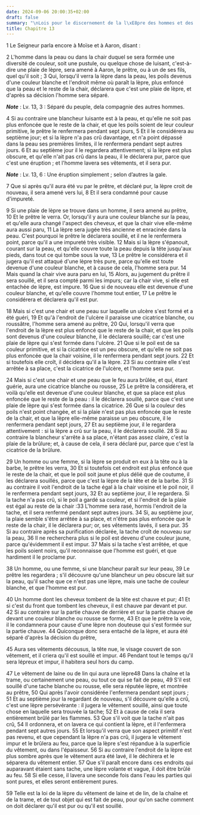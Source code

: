 ```yaml
---
date: 2024-09-06 20:00:35+02:00
draft: false
summary: "\nLois pour le discernement de la l\xE8pre des hommes et des habits.\n"
title: Chapitre 13
---
```





1 Le Seigneur parla encore à Moïse et à Aaron, disant :


2 L'homme dans la peau ou dans la chair duquel se sera formée une diversité de couleur, soit une pustule, ou quelque chose de luisant, c'est-à-dire une plaie de lèpre, sera amené à Aaron, le prêtre, ou à un de ses fils, quel qu'il soit ; 3 Qui, lorsqu'il verra la lèpre dans la peau, les poils devenus d'une couleur blanche et l'endroit même où paraît la lèpre, plus enfoncé que la peau et le reste de la chair, déclarera que c'est une plaie de lèpre, et d'après sa décision l'homme sera séparé.

***Note*** :  Lv. 13, 3 : Séparé du peuple, dela compagnie des autres hommes.

4 Si au contraire une blancheur luisante est à la peau, et qu'elle ne soit pas plus enfoncée que le reste de la chair, et que les poils soient de leur couleur primitive, le prêtre le renfermera pendant sept jours, 5 Et il le considérera au septième jour; et si la lèpre n'a pas crû davantage, et n'a point dépassé dans la peau ses premières limites, il le renfermera pendant sept autres jours. 6 Et au septième jour il le regardera attentivement; si la lèpre est plus obscure, et qu'elle n'ait pas crû dans la peau, il le déclarera pur, parce que c'est une éruption ; et l'homme lavera ses vêtements, et il sera pur.

***Note*** :  Lv. 13, 6 : Une éruption simplement ; selon d’autres la gale.

7 Que si après qu'il aura été vu par le prêtre, et déclaré pur, la lèpre croit de nouveau, il sera amené vers lui, 8 Et il sera condamné pour cause d'impureté.


9 Si une plaie de lèpre se trouve dans un homme, il sera amené au prêtre, 10 Et le prêtre le verra. Or, lorsqu'il y aura une couleur blanche sur la peau, et qu'elle aura changé l'aspect des cheveux, et que la chair vive elle-même aura aussi paru, 11 La lèpre sera jugée très ancienne et enracinée dans la peau. C'est pourquoi le prêtre le déclarera souillé, et il ne le renfermera point, parce qu'il a une impureté très visible. 12 Mais si la lèpre s'épanouit, courant sur la peau, et qu'elle couvre toute la peau depuis la tête jusqu'aux pieds, dans tout ce qui tombe sous la vue, 13 Le prêtre le considérera et il jugera qu'il est attaqué d'une lèpre très pure, parce qu'elle est toute devenue d'une couleur blanche, et à cause de cela, l'homme sera pur. 14 Mais quand la chair vive aura paru en lui, 15 Alors, au jugement du prêtre il sera souillé, et il sera compté parmi les impurs; car la chair vive, si elle est entachée de lèpre, est impure. 16 Que si de nouveau elle est devenue d'une couleur blanche, et qu'elle couvre
l'homme tout entier, 17 Le prêtre le considérera et déclarera qu'il est pur.


18 Mais si c'est une chair et une peau sur laquelle un ulcère s'est formé et a été guéri, 19 Et qu'à l'endroit de l'ulcère il paraisse une cicatrice blanche, ou roussâtre, l'homme sera amené au prêtre, 20 Qui, lorsqu'il verra que l'endroit de la lèpre est plus enfoncé que le reste de la chair, et que les poils sont devenus d'une couleur blanche, il le déclarera souillé; car c'est une plaie de lèpre qui s'est formée dans l'ulcère. 21 Que si le poil est de sa couleur primitive, et si la cicatrice est un peu obscure, et qu'elle ne soit pas plus enfoncée que la chair voisine, il le renfermera pendant sept jours. 22 Et si toutefois elle croît, il décidera qu'il a la lèpre. 23 Si au contraire elle s'est arrêtée à sa place, c'est la cicatrice de l'ulcère, et l'homme sera pur.


24 Mais si c'est une chair et une peau que le feu aura brûlée, et qui, étant guérie, aura une cicatrice blanche ou rousse, 25 Le prêtre la considérera, et voilà qu'elle est devenue d'une couleur blanche, et que sa place est plus enfoncée que le reste de la peau : il le déclarera souillé, parce que c'est une plaie de lèpre qui s'est formée dans la cicatrice. 26 Que si la couleur des poils n'est point changée, et si la plaie n'est pas plus enfoncée que le reste de la chair, et que la lèpre elle-même paraisse un peu obscure, il le renfermera pendant sept jours, 27 Et au septième jour, il le regardera attentivement : si la lèpre a crû sur la peau, il le déclarera souillé. 28 Si au contraire la blancheur s'arrête à sa place, n'étant pas assez claire, c'est la plaie de la brûlure; et, à cause de cela, il sera déclaré pur, parce que c'est la cicatrice de la brûlure.


29 Un homme ou une femme, si la lèpre se produit en eux à la tête ou à la barbe, le prêtre les verra, 30 Et si toutefois cet endroit est plus enfoncé que le reste de la chair, et que le poil soit jaune et plus délié que de coutume, il les déclarera souillés, parce que c'est la lèpre de la tête et de la barbe. 31 Si au contraire il voit l'endroit de la tache égal à la chair voisine et le poil noir, il le renfermera pendant sept jours, 32 Et au septième jour, il le regardera. Si la tache n'a pas crû, si le poil a gardé sa couleur, et si l'endroit de la plaie est égal au reste de la chair :33 L'homme sera rasé, hormis l'endroit de la tache, et il sera renfermé pendant sept autres jours. 34 Si, au septième jour, la plaie semble s'être arrêtée à sa place, et n'être pas plus enfoncée que le reste de la chair, il le déclarera pur; or, ses vêtements lavés, il sera pur. 35 Si au contraire après sa purification déclarée, la tache croît de nouveau sur la peau, 36 Il ne recherchera plus si le poil est devenu d'une couleur
jaune, parce qu'évidemment il est impur. 37 Mais si la tache s'est arrêtée, et que les poils soient noirs, qu'il reconnaisse que l'homme est guéri, et que hardiment il le proclame pur.


38 Un homme, ou une femme, si une blancheur paraît sur leur peau, 39 Le prêtre les regardera ; s'il découvre qu'une blancheur un peu obscure lait sur la peau, qu'il sache que ce n'est pas une lèpre, mais une tache de couleur blanche, et que l'homme est pur.


40 Un homme dont les cheveux tombent de la tête est chauve et pur; 41 Et si c'est du front que tombent les cheveux, il est chauve par devant et pur. 42 Si au contraire sur la partie chauve de derrière et sur la partie chauve de devant une couleur blanche ou rousse se forme, 43 Et que le prêtre la voie, il le condamnera pour cause d'une lèpre non douteuse qui s'est formée sur la partie chauve. 44 Quiconque donc sera entaché de la lèpre, et aura été séparé d'après la décision du prêtre,


45 Aura ses vêtements décousus, la tête nue, le visage couvert de son vêtement, et il criera qu'il est souillé et impur. 46 Pendant tout le temps qu'il sera lépreux et impur, il habitera seul hors du camp.


47 Le vêtement de laine ou de lin qui aura une lèpre48 Dans la chaîne et la trame, ou certainement une peau, ou tout ce qui se fait de peau, 49 S'il est souillé d'une tache blanche ou rousse, elle sera réputée lèpre, et montrée au prêtre, 50 Qui après l'avoir considérée l'enfermera pendant sept jours ; 51 Et au septième jour la regardant de nouveau, s'il découvre qu'elle a crû, c'est une lèpre persévérante : il jugera le vêtement souillé, ainsi que toute chose en laquelle sera trouvée la tache; 52 Et à cause de cela il sera entièrement brûlé par les flammes. 53 Que s'il voit que la tache n'ait pas crû, 54 Il ordonnera, et on lavera ce qui contient la lèpre, et il l'enfermera pendant sept autres jours. 55 Et lorsqu'il verra que son aspect primitif n'est pas revenu, et que cependant la lèpre n'a pas crû, il jugera le vêtement impur et le brûlera au feu, parce que la lèpre s'est répandue à la superficie du vêtement, ou dans l'épaisseur. 56 Si au contraire l'endroit de la lèpre est plus sombre après que le vêtement aura
été lavé, il le déchirera et le séparera du vêtement entier. 57 Que s'il paraît encore dans ces endroits qui auparavant étaient sans tache, une lèpre volante et vague, il doit être brûlé au feu. 58 Si elle cesse, il lavera une seconde fois dans l'eau les parties qui sont pures, et elles seront entièrement pures.


59 Telle est la loi de la lèpre du vêtement de laine et de lin, de la chaîne et de la trame, et de tout objet qui est fait de peau, pour qu'on sache comment on doit déclarer qu'il est pur ou qu'il est souillé.

